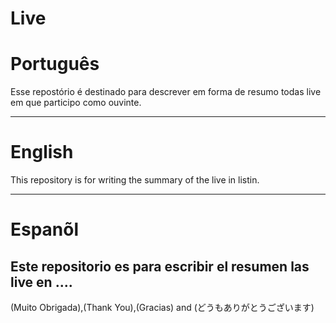 # Live

# Português

Esse repostório é destinado para descrever em forma de resumo todas live em que participo como ouvinte.

--------------------------------------------------------------------------------------------------------------------------------


# English

This repository is for writing the summary of the live in   listin.

--------------------------------------------------------------------------------------------------------------------------------

# Espanõl

Este repositorio es para escribir el resumen las  live  en ....
--------------------------------------------------------------------------------------------------------------------------------




(Muito Obrigada),(Thank You),(Gracias) and (どうもありがとうございます)
